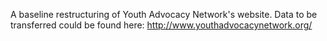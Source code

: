 A baseline restructuring of Youth Advocacy Network's website.
Data to be transferred could be found here:
http://www.youthadvocacynetwork.org/
